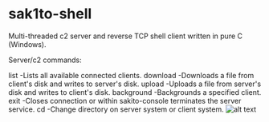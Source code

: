 # sak1to-shell
Multi-threaded c2 server and reverse TCP shell client written in pure C (Windows).

Server/c2 commands:

list        -Lists all available connected clients.
download    -Downloads a file from client's disk and writes to server's disk.
upload      -Uploads a file from server's disk and writes to client's disk.
background  -Backgrounds a specified client.
exit        -Closes connection or within sakito-console terminates the server service.
cd          -Change directory on server system or client system.
![alt text](https://www.wallpaperbetter.com/wallpaper/156/434/483/cherry-blossom-flowers-painting-pink-1080P-wallpaper-middle-size.jpg)

